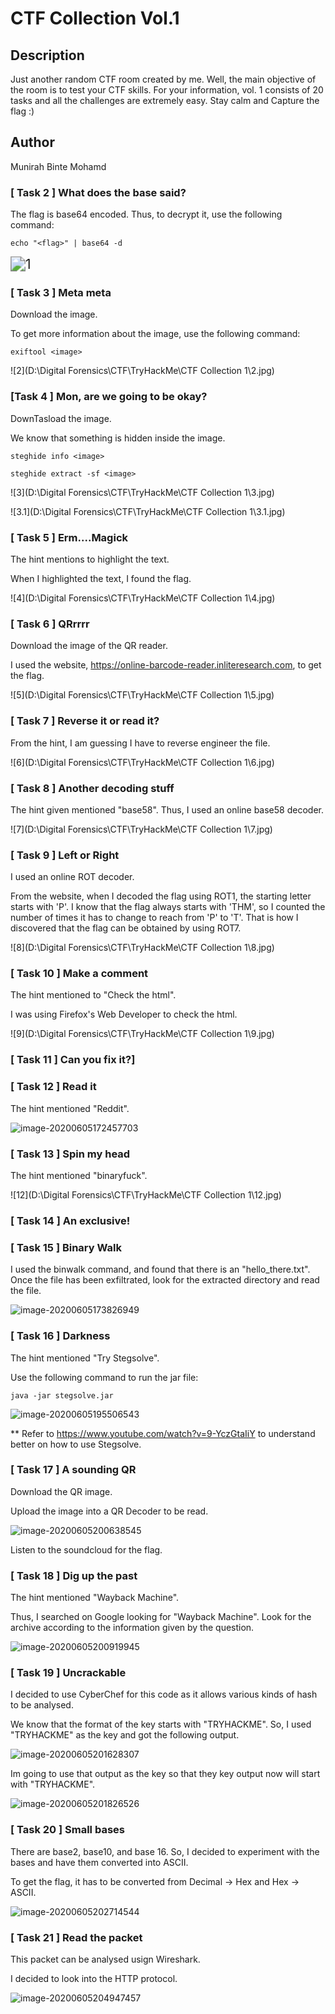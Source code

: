 # CTF Collection Vol.1



## Description

Just another random CTF room created by me. Well, the main objective of the room is to test your CTF skills. For your information, vol. 1 consists of 20 tasks and all the challenges are extremely easy. Stay calm and Capture the flag :)



## Author

Munirah Binte Mohamd

### [ Task 2 ] What does the base said?

The flag is base64 encoded. Thus, to decrypt it, use the following command:

```
echo "<flag>" | base64 -d
```

<img src="D:\Digital Forensics\CTF\TryHackMe\CTF Collection 1\1.jpg" alt="1" style="zoom:150%;" />



### [ Task 3 ] Meta meta

Download the image.

To get more information about the image, use the following command:

```
exiftool <image>
```

![2](D:\Digital Forensics\CTF\TryHackMe\CTF Collection 1\2.jpg)



### [Task 4 ] Mon, are we going to be okay?

DownTasload the image.

We know that something is hidden inside the image.

```
steghide info <image>
```

```
steghide extract -sf <image>
```

![3](D:\Digital Forensics\CTF\TryHackMe\CTF Collection 1\3.jpg)

![3.1](D:\Digital Forensics\CTF\TryHackMe\CTF Collection 1\3.1.jpg)



### [ Task 5 ] Erm....Magick

The hint mentions to highlight the text.

When I highlighted the text, I found the flag.

![4](D:\Digital Forensics\CTF\TryHackMe\CTF Collection 1\4.jpg) 



### [ Task 6 ] QRrrrr

Download the image of the QR reader.

I used the website, https://online-barcode-reader.inliteresearch.com, to get the flag.

![5](D:\Digital Forensics\CTF\TryHackMe\CTF Collection 1\5.jpg)



### [ Task 7 ] Reverse it or read it?

From the hint, I am guessing I have to reverse engineer the file.

![6](D:\Digital Forensics\CTF\TryHackMe\CTF Collection 1\6.jpg)



### [ Task 8 ] Another decoding stuff

The hint given mentioned "base58". Thus, I used an online base58 decoder.

![7](D:\Digital Forensics\CTF\TryHackMe\CTF Collection 1\7.jpg)



### [ Task 9 ] Left or Right

I used an online ROT decoder. 

From the website, when I decoded the flag using ROT1, the starting letter starts with 'P'. I know that the flag always starts with 'THM', so I counted the number of times it has to change to reach from 'P' to 'T'. That is how I discovered that the flag can be obtained by using ROT7.



![8](D:\Digital Forensics\CTF\TryHackMe\CTF Collection 1\8.jpg)



### [ Task 10 ] Make a comment

The hint mentioned to "Check the html".

I was using Firefox's Web Developer to check the html.

![9](D:\Digital Forensics\CTF\TryHackMe\CTF Collection 1\9.jpg)



### [ Task 11 ] Can you fix it?]

### [ Task 12 ] Read it

The hint mentioned "Reddit". 

![image-20200605172457703](C:\Users\munir\AppData\Roaming\Typora\typora-user-images\image-20200605172457703.png)



### [ Task 13 ] Spin my head

The hint mentioned "binaryfuck". 

![12](D:\Digital Forensics\CTF\TryHackMe\CTF Collection 1\12.jpg)





### [ Task 14 ] An exclusive!





### [ Task  15 ] Binary Walk

I used the binwalk command, and found that there is an "hello_there.txt". Once the file has been exfiltrated, look for the extracted directory and read the file.

![image-20200605173826949](C:\Users\munir\AppData\Roaming\Typora\typora-user-images\image-20200605173826949.png)



### [ Task 16 ] Darkness

The hint mentioned "Try Stegsolve".

Use the following command to run the jar file:

```
java -jar stegsolve.jar
```

![image-20200605195506543](C:\Users\munir\AppData\Roaming\Typora\typora-user-images\image-20200605195506543.png)



** Refer to https://www.youtube.com/watch?v=9-YczGtaIiY to understand better on how to use Stegsolve.



### [ Task 17 ] A sounding QR

Download the QR image.

Upload the image into a QR Decoder to be read.

![image-20200605200638545](C:\Users\munir\AppData\Roaming\Typora\typora-user-images\image-20200605200638545.png)



Listen to the soundcloud for the flag.



### [ Task 18 ] Dig up the past

The hint mentioned "Wayback Machine".

Thus, I searched on Google looking for "Wayback Machine". Look for the archive according to the information given by the question.



![image-20200605200919945](C:\Users\munir\AppData\Roaming\Typora\typora-user-images\image-20200605200919945.png)



### [ Task 19 ] Uncrackable

I decided to use CyberChef for this code as it allows various kinds of hash to be analysed.

We know that the format of the key starts with "TRYHACKME". So, I used "TRYHACKME" as the key and got the following output.

![image-20200605201628307](C:\Users\munir\AppData\Roaming\Typora\typora-user-images\image-20200605201628307.png)

Im going to use that output as the key so that they key output now will start with "TRYHACKME".

![image-20200605201826526](C:\Users\munir\AppData\Roaming\Typora\typora-user-images\image-20200605201826526.png)



### [  Task 20 ] Small bases

There are base2, base10, and base 16. So, I decided to experiment with the bases and have them converted into ASCII.

To get the flag, it has to be converted from Decimal -> Hex and Hex -> ASCII.



![image-20200605202714544](C:\Users\munir\AppData\Roaming\Typora\typora-user-images\image-20200605202714544.png)

 

### [  Task 21 ] Read the packet

This packet can be analysed usign Wireshark.

I decided to look into the HTTP protocol.



![image-20200605204947457](C:\Users\munir\AppData\Roaming\Typora\typora-user-images\image-20200605204947457.png)